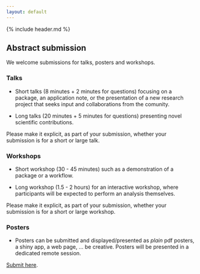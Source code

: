 ```yaml
---
layout: default
---
```


{% include header.md %}

## Abstract submission

We welcome submissions for talks, posters and workshops. 

### Talks

- Short talks (8 minutes + 2 minutes for questions) focusing on a package, an application note, or the presentation of a new research project that seeks input and collaborations from the comunity. 

- Long talks (20 minutes + 5 minutes for questions) presenting novel scientific contributions.

Please make it explicit, as part of your submission, whether your submission is for a short or large talk.

### Workshops

- Short workshop (30 - 45 minutes) such as a demonstration of a package or a workflow.

- Long workshop (1.5 - 2 hours) for an interactive workshop, where participants will be expected to perform an analysis themselves.

Please make it explicit, as part of your submission, whether your submission is for a short or large workshop.

### Posters

- Posters can be submitted and displayed/presented as *plain* pdf posters, a shiny app, a web page, ... be creative. Posters will be presented in a dedicated remote session.


[Submit here](https://openreview.net/group?id=bioconductor.org/EuroBioC/2020/Conference).
